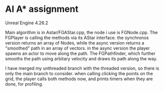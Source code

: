 # AI A* assignment
Unreal Engine 4.26.2


Main algorithm is in Astar/FGAStar.cpp, the node i use is FGNode.cpp.
The FGPlayer is calling the methods via its AStar interface. the synchronos version returns an array of Nodes, while the async version returns a "smoothed" path in an array of vectors.
in the async version the player spawns an actor to move along the path. The FGPathfinder, which further smooths the path using arbitary velocity and draws its path along the way.

I have merged my unthreaded branch with the threaded version, so there is only the main branch to consider.
when calling clicking the points on the grid, the player calls both methods now, and prints timers when they are done, for profiling.
